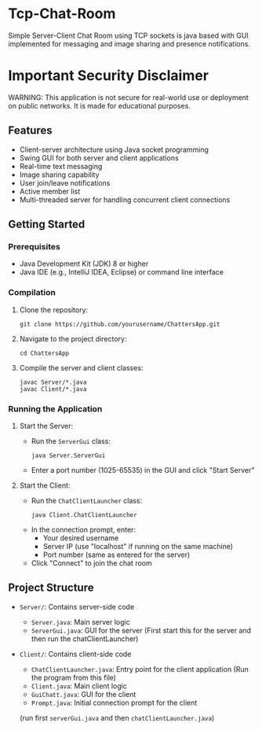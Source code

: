 # Tcp-Chat-Room
Simple Server-Client Chat Room using TCP sockets is java based with GUI implemented for messaging and image sharing and presence notifications.

# Important Security Disclaimer
  WARNING: This application is not secure for real-world use or deployment on public networks. It is made for educational        purposes.

## Features

- Client-server architecture using Java socket programming
- Swing GUI for both server and client applications
- Real-time text messaging
- Image sharing capability
- User join/leave notifications
- Active member list
- Multi-threaded server for handling concurrent client connections

## Getting Started

### Prerequisites

- Java Development Kit (JDK) 8 or higher
- Java IDE (e.g., IntelliJ IDEA, Eclipse) or command line interface

### Compilation

1. Clone the repository:
   ```
   git clone https://github.com/yourusername/ChattersApp.git
   ```
2. Navigate to the project directory:
   ```
   cd ChattersApp
   ```
3. Compile the server and client classes:
   ```
   javac Server/*.java
   javac Client/*.java
   ```

### Running the Application

1. Start the Server:
   - Run the `ServerGui` class:
     ```
     java Server.ServerGui
     ```
   - Enter a port number (1025-65535) in the GUI and click "Start Server"

2. Start the Client:
   - Run the `ChatClientLauncher` class:
     ```
     java Client.ChatClientLauncher
     ```
   - In the connection prompt, enter:
     - Your desired username
     - Server IP (use "localhost" if running on the same machine)
     - Port number (same as entered for the server)
   - Click "Connect" to join the chat room


## Project Structure

- `Server/`: Contains server-side code
  - `Server.java`: Main server logic
  - `ServerGui.java`: GUI for the server (First start this for the server and then run the chatClientLauncher)
- `Client/`: Contains client-side code
  - `ChatClientLauncher.java`: Entry point for the client application (Run the program from this file)
  - `Client.java`: Main client logic
  - `GuiChatt.java`: GUI for the client
  - `Prompt.java`: Initial connection prompt for the client
  
  (run first `serverGui.java` and then `chatClientLauncher.java`)
